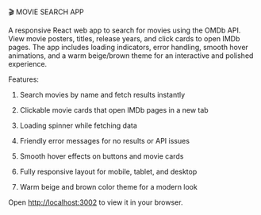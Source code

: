 🎬 MOVIE SEARCH APP

A responsive React web app to search for movies using the OMDb API. View movie posters, titles, release years, and click cards to open IMDb pages. The app includes loading indicators, error handling, smooth hover animations, and a warm beige/brown theme for an interactive and polished experience.

Features:

1. Search movies by name and fetch results instantly

2. Clickable movie cards that open IMDb pages in a new tab

3. Loading spinner while fetching data

4. Friendly error messages for no results or API issues

5. Smooth hover effects on buttons and movie cards

6. Fully responsive layout for mobile, tablet, and desktop

7. Warm beige and brown color theme for a modern look


Open [http://localhost:3002](http://localhost:3002) to view it in your browser.


